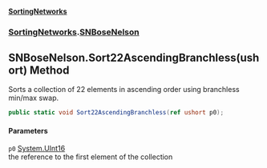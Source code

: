 #### [SortingNetworks](./index.md 'index')
### [SortingNetworks](./SortingNetworks.md 'SortingNetworks').[SNBoseNelson](./SortingNetworks-SNBoseNelson.md 'SortingNetworks.SNBoseNelson')
## SNBoseNelson.Sort22AscendingBranchless(ushort) Method
Sorts a collection of 22 elements in ascending order using branchless min/max swap.  
```csharp
public static void Sort22AscendingBranchless(ref ushort p0);
```
#### Parameters
<a name='SortingNetworks-SNBoseNelson-Sort22AscendingBranchless(ushort)-p0'></a>
`p0` [System.UInt16](https://docs.microsoft.com/en-us/dotnet/api/System.UInt16 'System.UInt16')  
the reference to the first element of the collection  
  
